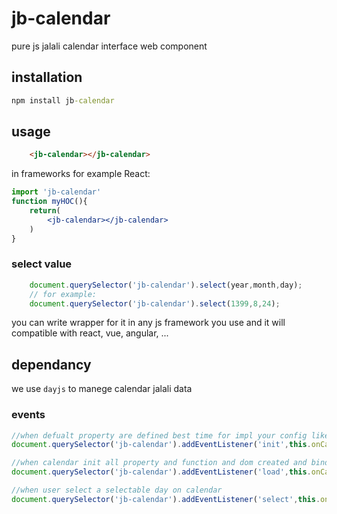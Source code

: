 # jb-calendar

pure js jalali calendar interface web component

## installation

```cmd
npm install jb-calendar
```
## usage

```html
    <jb-calendar></jb-calendar>
```
in frameworks for example React:

```jsx
import 'jb-calendar'
function myHOC(){
    return(
        <jb-calendar></jb-calendar>   
    )
}
```
### select value

```js
    document.querySelector('jb-calendar').select(year,month,day);
    // for example:
    document.querySelector('jb-calendar').select(1399,8,24);
```
you can write wrapper for it in any js framework you use and it will compatible with react, vue, angular, ...
## dependancy

we use `dayjs` to manege calendar jalali data
### events

```js
//when defualt property are defined best time for impl your config like min and max date
document.querySelector('jb-calendar').addEventListener('init',this.onCalendarElementInitiated);

//when calendar init all property and function and dom created and bind successully
document.querySelector('jb-calendar').addEventListener('load',this.onCalendarElementLoaded);

//when user select a selectable day on calendar
document.querySelector('jb-calendar').addEventListener('select',this.onDaySelected);
```